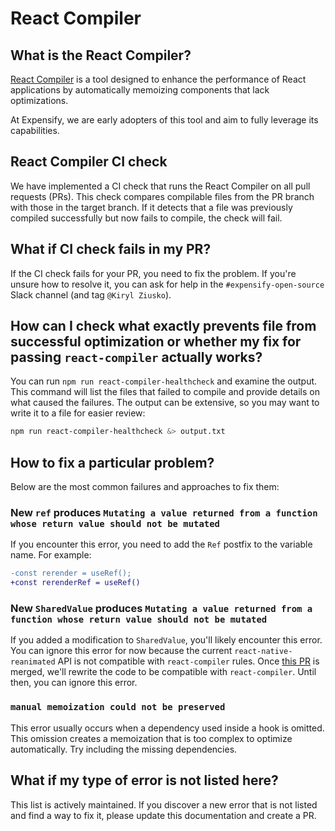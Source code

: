 # React Compiler

## What is the React Compiler?

[React Compiler](https://react.dev/learn/react-compiler) is a tool designed to enhance the performance of React applications by automatically memoizing components that lack optimizations.

At Expensify, we are early adopters of this tool and aim to fully leverage its capabilities.

## React Compiler CI check

We have implemented a CI check that runs the React Compiler on all pull requests (PRs). This check compares compilable files from the PR branch with those in the target branch. If it detects that a file was previously compiled successfully but now fails to compile, the check will fail.

## What if CI check fails in my PR?

If the CI check fails for your PR, you need to fix the problem. If you're unsure how to resolve it, you can ask for help in the `#expensify-open-source` Slack channel (and tag `@Kiryl Ziusko`).

## How can I check what exactly prevents file from successful optimization or whether my fix for passing `react-compiler` actually works?

You can run `npm run react-compiler-healthcheck` and examine the output. This command will list the files that failed to compile and provide details on what caused the failures. The output can be extensive, so you may want to write it to a file for easier review:

```bash
npm run react-compiler-healthcheck &> output.txt
```

## How to fix a particular problem?

Below are the most common failures and approaches to fix them:

### New `ref` produces `Mutating a value returned from a function whose return value should not be mutated`

If you encounter this error, you need to add the `Ref` postfix to the variable name. For example:

```diff
-const rerender = useRef();
+const rerenderRef = useRef()
```

### New `SharedValue` produces `Mutating a value returned from a function whose return value should not be mutated`

If you added a modification to `SharedValue`, you'll likely encounter this error. You can ignore this error for now because the current `react-native-reanimated` API is not compatible with `react-compiler` rules. Once [this PR](https://github.com/software-mansion/react-native-reanimated/pull/6312) is merged, we'll rewrite the code to be compatible with `react-compiler`. Until then, you can ignore this error.

### `manual memoization could not be preserved`

This error usually occurs when a dependency used inside a hook is omitted. This omission creates a memoization that is too complex to optimize automatically. Try including the missing dependencies.

## What if my type of error is not listed here?

This list is actively maintained. If you discover a new error that is not listed and find a way to fix it, please update this documentation and create a PR.
